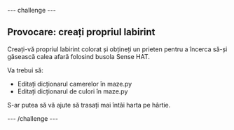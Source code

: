 \--- challenge \---

## Provocare: creați propriul labirint

Creați-vă propriul labirint colorat și obțineți un prieten pentru a încerca să-și găsească calea afară folosind busola Sense HAT.

Va trebui să:

+ Editați dicționarul camerelor în maze.py
+ Editați dicționarul de culori în maze.py

S-ar putea să vă ajute să trasați mai întâi harta pe hârtie.

\--- /challenge \---